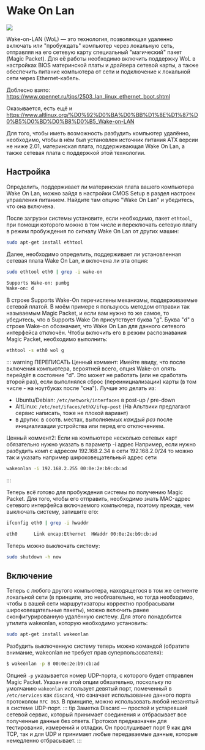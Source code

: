 # Wake On Lan

![](https://wakeonlanx.com/wp-content/uploads/2015/12/PME_Event_Wake_Up.png)

Wake-on-LAN (WoL) — это технология, позволяющая удаленно включать или "пробуждать" компьютер через локальную сеть, отправляя на его сетевую карту специальный "магический" пакет (Magic Packet). Для её работы необходимо включить поддержку WoL в настройках BIOS материнской платы и драйвера сетевой карты, а также обеспечить питание компьютера от сети и подключение к локальной сети через Ethernet-кабель. 

Доблесно взято: https://www.opennet.ru/tips/2503_lan_linux_ethernet_boot.shtml

Оказывается, есть ещё и https://www.altlinux.org/%D0%92%D0%BA%D0%BB%D1%8E%D1%87%D0%B5%D0%BD%D0%B8%D0%B5_Wake-on-LAN

Для того, чтобы иметь возможность разбудить компьютер удалённо, необходимо,
чтобы в нём был установлен источник питания ATX версии не ниже 2.01,
материнская плата, поддерживающая Wake On Lan, а также сетевая плата с
поддержкой этой технологии.

## Настройка

Определить, поддерживает ли материнская плата вашего компьютера Wake On Lan,
можно зайдя в настройки CMOS Setup в раздел настроек управления питанием.
Найдите там опцию "Wake On Lan" и убедитесь, что она включена.

После загрузки системы установите, если необходимо, пакет `ethtool`, при помощи
которого можно в том числе и переключать сетевую плату в режим пробуждения по
сигналу Wake On Lan от других машин:
```bash
sudo apt-get install ethtool
```

Далее, необходимо определить, поддерживает ли установленная сетевая плата Wake
On Lan, и включена ли эта опция:
```bash
sudo ethtool eth0 | grep -i wake-on

Supports Wake-on: pumbg
Wake-on: d
```

В строке Supports Wake-On перечислены механизмы, поддерживаемые сетевой платой.
В моём примере я пользуюсь методом отправки так называемым Magic Packet, и если
вам нужно то же самое, то убедитесь, что в Supports Wake On присутствует буква
"g". Буква "d" в строке Wake-on обозначает, что Wake On Lan для данного
сетевого интерфейса отключён. Чтобы включить его в режим распознавания Magic
Packet, необходимо выполнить:
```bash
ethtool -s eth0 wol g
```

::: warning ПЕРЕПИСАТЬ
Ценный коммент:
Имейте ввиду, что после включения компьютера, вероятней всего, опция Wake-on
опять перейдёт в состояние "d". Это может не работать (или не сработать второй раз), если выполнялся сброс (переинициализации) карты (в том числе - на ноутбуках после "сна").
Лучше это делать из:
- Ubuntu/Debian: `/etc/network/interfaces` в post-up / pre-down
- AltLinux: `/etc/net/ifaces/ethX/ifup-post` (На Альтвики предлагают сервис написать, тоже не плохой вариант)
- в других: в соотв. местах, выполняемых _каждый раз_ после инициализации устройства или перед его отключением. 

Ценный коммент2:
Если на компьютере несколько сетевых карт обязательно нужно указать в параметр -i адрес
Например, если нужно разбудить комп с адресом 192.168.2.34 в сети 192.168.2.0/24 то можно так и указать например широковещательный адрес сети
```bash
wakeonlan -i 192.168.2.255 00:0e:2e:b9:cb:ad 
```
:::

Теперь всё готово для пробуждения системы по получению Magic Packet. Для того,
чтобы его отправить, необходимо знать MAC-адрес сетевого интерфейса включаемого
компьютера, поэтому прежде, чем выключать систему, запишите его:
```bash
ifconfig eth0 | grep -i hwaddr

eth0      Link encap:Ethernet  HWaddr 00:0e:2e:b9:cb:ad
```

Теперь можно выключать систему:
```bash
sudo shutdown -h now
```

## Включение

Теперь с любого другого компьютера, находящегося в том же сегменте локальной
сети (в принципе, это необязательно, но тогда необходимо, чтобы в вашей сети
маршрутизаторы корректно пробрасывали широковещательные пакеты), можно включить
ранее сконфигурированную удалённую систему. Для этого понадобится утилита
wakeonlan, которую необходимо установить:
```bash
sudo apt-get install wakeonlan
```

Разбудить выключенную систему теперь можно командой (обратите внимание,
wakeonlan не требует прав суперпользователя):
```bash
$ wakeonlan -p 8 00:0e:2e:b9:cb:ad
```

Опцией `-p` указывается номер UDP-порта, с которого будет отправлен Magic Packet. Указание этой опции обязательно, поскольку по умолчанию `wakeonlan` использует девятый порт, помеченный в `/etc/services` как `discard`, что означает использование данного порта протоколом `RFC 863`. В принципе, можно использовать любой незанятый в системе UDP-порт.
::: tip Заметка
Discard — простой и устаревший сетевой сервис, который принимает соединения и отбрасывает все полученные данные без ответа.  Протокол предназначен для тестирования, измерений и отладки. Он прослушивает порт 9 как для TCP, так и для UDP и принимает любые передаваемые данные, которые немедленно отбрасывает.
:::
